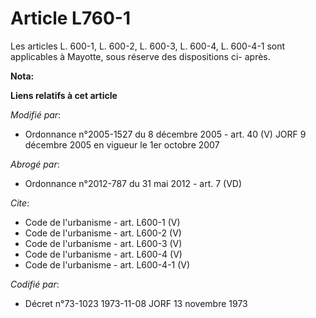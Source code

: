 # Article L760-1

Les articles L. 600-1, L. 600-2, L. 600-3, L. 600-4, L. 600-4-1 sont applicables à Mayotte, sous réserve des dispositions ci-
après.

**Nota:**



**Liens relatifs à cet article**

_Modifié par_:

  - Ordonnance n°2005-1527 du 8 décembre 2005 - art. 40 (V) JORF 9 décembre 2005 en vigueur le 1er octobre 2007

_Abrogé par_:

  - Ordonnance n°2012-787 du 31 mai 2012 - art. 7 (VD)

_Cite_:

  - Code de l'urbanisme - art. L600-1 (V)
  - Code de l'urbanisme - art. L600-2 (V)
  - Code de l'urbanisme - art. L600-3 (V)
  - Code de l'urbanisme - art. L600-4 (V)
  - Code de l'urbanisme - art. L600-4-1 (V)

_Codifié par_:

  - Décret n°73-1023 1973-11-08 JORF 13 novembre 1973
